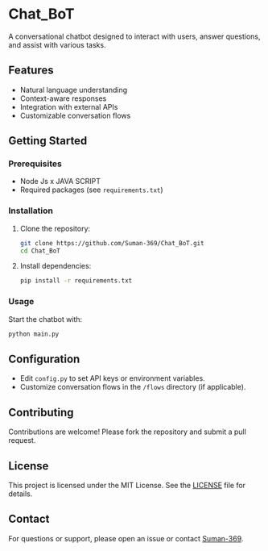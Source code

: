 # Chat_BoT

A conversational chatbot designed to interact with users, answer questions, and assist with various tasks.

## Features

- Natural language understanding
- Context-aware responses
- Integration with external APIs
- Customizable conversation flows

## Getting Started

### Prerequisites

- Node Js x JAVA SCRIPT
- Required packages (see `requirements.txt`)

### Installation

1. Clone the repository:
   ```bash
   git clone https://github.com/Suman-369/Chat_BoT.git
   cd Chat_BoT
   ```
2. Install dependencies:
   ```bash
   pip install -r requirements.txt
   ```

### Usage

Start the chatbot with:
```bash
python main.py
```

## Configuration

- Edit `config.py` to set API keys or environment variables.
- Customize conversation flows in the `/flows` directory (if applicable).

## Contributing

Contributions are welcome! Please fork the repository and submit a pull request.

## License

This project is licensed under the MIT License. See the [LICENSE](LICENSE) file for details.

## Contact

For questions or support, please open an issue or contact [Suman-369](https://github.com/Suman-369).
